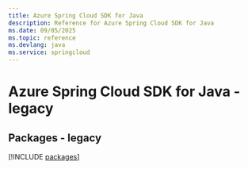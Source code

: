 ```yaml
---
title: Azure Spring Cloud SDK for Java
description: Reference for Azure Spring Cloud SDK for Java
ms.date: 09/05/2025
ms.topic: reference
ms.devlang: java
ms.service: springcloud
---
```

# Azure Spring Cloud SDK for Java - legacy
## Packages - legacy
[!INCLUDE [packages](spring-cloud-index.md)]
